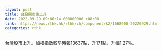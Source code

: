 ```yaml
---
layout: post
title: 台股開市後上升
date: 2022-09-29 09:06:14.000000000 +08:00
link: https://news.rthk.hk/rthk/ch/component/k2/1668900-20220929.htm
categories: rthk
---
```


台灣股市上升。加權指數較早時報13637點，升171點，升幅1.27%。
